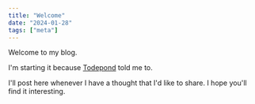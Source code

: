 ```yaml
---
title: "Welcome"
date: "2024-01-28"
tags: ["meta"]
---
```

Welcome to my blog.

I'm starting it because [Todepond](https://www.todepond.com) told me to.

I'll post here whenever I have a thought that I'd like to share. I hope you'll find it interesting.
